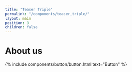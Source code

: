 ```yaml
---
title: "Teaser Triple"
permalink: "/components/teaser_triple/"
layout: main
position: 3
children: false
---
```


<h1>About us</h1>
{% include components/button/button.html text="Button" %}